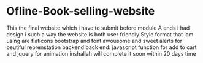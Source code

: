 # Ofline-Book-selling-website
This the final website which i have to submit before module A ends i had design i such a 
way the website is both user friendly Style format that iam using are flaticons 
bootstrap and font awousome and sweet alerts for beutiful reprenstation backend 
back end:
javascript function for add to cart  and jquery for animation
inshallah will complete it soon  within 20 days time
